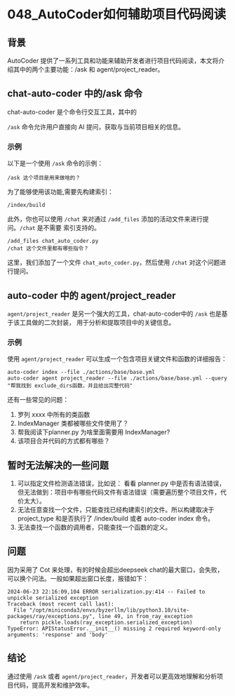 
# 048_AutoCoder如何辅助项目代码阅读

## 背景

AutoCoder 提供了一系列工具和功能来辅助开发者进行项目代码阅读，本文将介绍其中的两个主要功能：/ask 和 agent/project_reader。

## chat-auto-coder 中的/ask 命令

chat-auto-coder 是个命令行交互工具，其中的

`/ask` 命令允许用户直接向 AI 提问，获取与当前项目相关的信息。

### 示例

以下是一个使用 `/ask` 命令的示例：

```
/ask 这个项目是用来做啥的？
```

为了能够使用该功能,需要先构建索引：

```
/index/build
```

此外，你也可以使用 `/chat` 来对通过 `/add_files` 添加的活动文件来进行提问。`/chat` 是不需要
索引支持的。

```
/add_files chat_auto_coder.py
/chat 这个文件里都有哪些指令？
```

这里，我们添加了一个文件 `chat_auto_coder.py`，然后使用 `/chat` 对这个问题进行提问。


## auto-coder 中的 agent/project_reader

`agent/project_reader` 是另一个强大的工具，chat-auto-coder中的 `/ask` 也是基于该工具做的二次封装，
用于分析和提取项目中的关键信息。

### 示例

使用 `agent/project_reader` 可以生成一个包含项目关键文件和函数的详细报告：

```
auto-coder index --file ./actions/base/base.yml
auto-coder agent project_reader --file ./actions/base/base.yml --query "帮我找到 exclude_dirs函数，并且给出完整代码"
```

还有一些常见的问题：

1. 罗列 xxxx 中所有的类函数
2. IndexManager 类都被哪些文件使用了？
3. 帮我阅读下planner.py 为啥里面需要用 IndexManager?
4. 该项目合并代码的方式都有哪些？

## 暂时无法解决的一些问题

1. 可以指定文件检测语法错误，比如说： 看看 planner.py 中是否有语法错误， 但无法做到：项目中有哪些代码文件有语法错误（需要遍历整个项目文件，代价太大）。
2. 无法任意查找一个文件，只能查找已经构建索引的文件。所以构建取决于 project_type 和是否执行了 /index/build 或者  auto-coder index 命令。
3. 无法查找一个函数的调用者，只能查找一个函数的定义。

## 问题

因为采用了 Cot 来处理，有的时候会超出deepseek chat的最大窗口，会失败，可以换个问法。一般如果超出窗口长度，报错如下：

```
2024-06-23 22:16:09,104 ERROR serialization.py:414 -- Failed to unpickle serialized exception
Traceback (most recent call last):
  File "/opt/miniconda3/envs/byzerllm/lib/python3.10/site-packages/ray/exceptions.py", line 49, in from_ray_exception
    return pickle.loads(ray_exception.serialized_exception)
TypeError: APIStatusError.__init__() missing 2 required keyword-only arguments: 'response' and 'body'
```


## 结论

通过使用 `/ask` 或者 `agent/project_reader`，开发者可以更高效地理解和分析项目代码，提高开发和维护效率。
